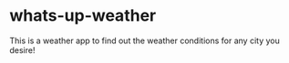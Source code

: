 # whats-up-weather
This is a weather app to find out the weather conditions for any city you desire!
